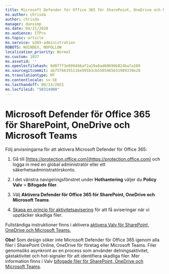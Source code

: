 ```yaml
---
title: Microsoft Defender för Office 365 för SharePoint, OneDrive och Microsoft Teams
ms.author: chrisda
author: chrisda
manager: dansimp
ms.date: 04/21/2020
ms.audience: ITPro
ms.topic: article
ms.service: o365-administration
ROBOTS: NOINDEX, NOFOLLOW
localization_priority: Normal
ms.custom: 1037
ms.assetid: ''
ms.openlocfilehash: 0d0fff3e699d46af2a19a8ad60696b824bafa109
ms.sourcegitcommit: ab75f66355116e995b3cb5505465b31989339e28
ms.translationtype: MT
ms.contentlocale: sv-SE
ms.lasthandoff: 08/13/2021
ms.locfileid: "58314980"
---
```

# <a name="microsoft-defender-for-office-365-for-sharepoint-onedrive-and-microsoft-teams"></a>Microsoft Defender för Office 365 för SharePoint, OneDrive och Microsoft Teams

Följ anvisningarna för att aktivera Microsoft Defender för Office 365:

1. Gå till [https://protection.office.com](https://protection.office.com) och logga in med en global administratör eller ett säkerhetsadministratörskonto.

2. I det vänstra navigeringsfönstret under **Hothantering** väljer du **Policy Valv** \> **Bifogade filer**.

3. Välj **Aktivera Defender för Office 365 för SharePoint, OneDrive och Microsoft Teams**.

4. [Skapa en princip för aktivitetsavisering](https://docs.microsoft.com/microsoft-365/compliance/create-activity-alerts) för att få aviseringar när vi upptäcker skadliga filer.

Fullständiga instruktioner finns i aktivera [aktivera Valv för SharePoint, OneDrive och Microsoft Teams.](https://docs.microsoft.com/microsoft-365/security/office-365-security/turn-on-atp-for-spo-odb-and-teams)

**Obs!** Som design söker inte Microsoft Defender för Office 365 igenom alla filer i SharePoint Online, OneDrive för företag eller Microsoft Teams. Filer genomsöks asynkront av en process som använder delningsaktivitet, gästaktivitet och hot-signaler för att identifiera skadliga filer. Mer information finns i Valv [bifogade filer för SharePoint, OneDrive och Microsoft Teams](https://docs.microsoft.com/microsoft-365/security/office-365-security/atp-for-spo-odb-and-teams).
